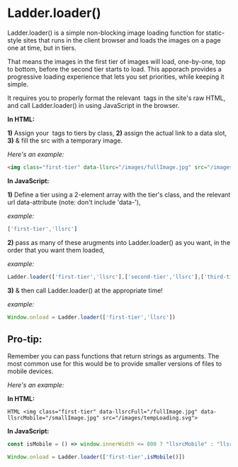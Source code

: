# Ladder.loader()

Ladder.loader() is a simple non-blocking image loading function for static-style sites that runs in the client browser and loads the images on a page one at time, but in tiers. 

That means the images in the first tier of images will load, one-by-one, top to bottom, before the second tier starts to load. This apporach provides a progressive loading experience that lets you set priorities, while keeping it simple. 

It requires you to properly format the relevant <img> tags in the site's raw HTML, and call Ladder.loader() in using JavaScript in the browser.

**In HTML:**

**1)** Assign your <img> tags to tiers by class,
**2)** assign the actual link to a data slot,
**3)** & fill the src with a temporary image. 

*Here's an example:*
	
```HTML
<img class="first-tier" data-llsrc="/images/fullImage.jpg" src="/images/tempLoading.svg">
```

**In JavaScript:**

**1)** Define a tier using a 2-element array with the tier's class, and the relevant url data-attribute (note: don't include 'data-'),

*example:* 
```javascript 
['first-tier','llsrc'] 
```

**2)** pass as many of these arugments into Ladder.loader() as you want, in the order that you want them loaded,

*example:* 
```javascript 
Ladder.loader(['first-tier','llsrc'],['second-tier','llsrc'],['third-tier','llsrc'])
```

**3)** & then call Ladder.loader() at the appropriate time!

*example:*
```javascript 
Window.onload = Ladder.loader(['first-tier','llsrc'])
```

## Pro-tip:

Remember you can pass functions that return strings as arguments. The most common use for this would be to provide smaller versions of files to mobile devices.

*Here's an example:*

**In HTML:**

```HTML <img class="first-tier" data-llsrcFull="/fullImage.jpg" data-llsrcMobile="/smallImage.jpg" src="/images/tempLoading.svg"> ```

**In JavaScript:**

```javascript 
const isMobile = () => window.innerWidth <= 800 ? "llsrcMobile" : "llsrcFull";

Window.onload = Ladder.loader(['first-tier',isMobile()])

```
